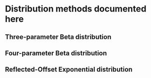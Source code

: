 # Distribution methods documented here

## Three-parameter Beta distribution

## Four-parameter Beta distribution

## Reflected-Offset Exponential distribution
